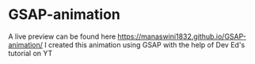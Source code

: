 # GSAP-animation
A live preview can be found here https://manaswini1832.github.io/GSAP-animation/
I created this animation using GSAP with the help of Dev Ed's tutorial on YT
